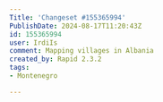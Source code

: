 ```yaml
---
Title: 'Changeset #155365994'
PublishDate: 2024-08-17T11:20:43Z
id: 155365994
user: IrdiIs
comment: Mapping villages in Albania
created_by: Rapid 2.3.2
tags:
- Montenegro

---
```

